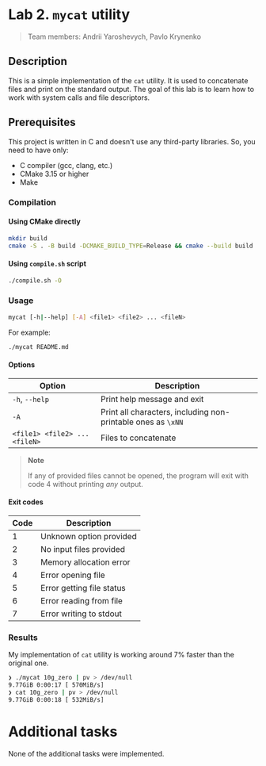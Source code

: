 # Lab 2. `mycat` utility

> Team members: Andrii Yaroshevych, Pavlo Krynenko

## Description
This is a simple implementation of the `cat` utility. It is used to concatenate files and print on the standard output.
The goal of this lab is to learn how to work with system calls and file descriptors.

## Prerequisites

This project is written in C and doesn't use any third-party libraries. So, you need to have only:
- C compiler (gcc, clang, etc.)
- CMake 3.15 or higher
- Make

### Compilation

#### Using CMake directly

```bash
mkdir build
cmake -S . -B build -DCMAKE_BUILD_TYPE=Release && cmake --build build
```

#### Using `compile.sh` script

```bash
./compile.sh -O
```

### Usage

```bash
mycat [-h|--help] [-A] <file1> <file2> ... <fileN>
```

For example:

```bash
./mycat README.md
```

#### Options

| Option                        | Description                                                  |
|-------------------------------|--------------------------------------------------------------|
| `-h`, `--help`                | Print help message and exit                                  |
| `-A`                          | Print all characters, including non-printable ones as `\xNN` |
| `<file1> <file2> ... <fileN>` | Files to concatenate                                         |

> **Note**
> 
> If any of provided files cannot be opened, the program will exit with code 4 without printing _any_ output.

#### Exit codes

| Code | Description               |
|------|---------------------------|
| 1    | Unknown option provided   |
| 2    | No input files provided   |
| 3    | Memory allocation error   |
| 4    | Error opening file        |
| 5    | Error getting file status |
| 6    | Error reading from file   |
| 7    | Error writing to stdout   |


### Results

My implementation of `cat` utility is working around 7% faster than the original one.

```bash
❯ ./mycat 10g_zero | pv > /dev/null
9.77GiB 0:00:17 [ 570MiB/s]
❯ cat 10g_zero | pv > /dev/null
9.77GiB 0:00:18 [ 532MiB/s]
```

# Additional tasks

None of the additional tasks were implemented.
